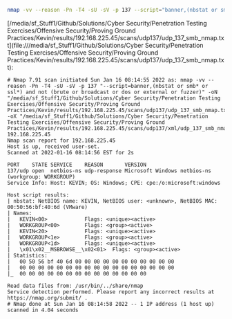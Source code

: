 ```bash
nmap -vv --reason -Pn -T4 -sU -sV -p 137 --script="banner,(nbstat or smb* or ssl*) and not (brute or broadcast or dos or external or fuzzer)" -oN "/media/sf_Stuff1/Github/Solutions/Cyber Security/Penetration Testing Exercises/Offensive Security/Proving Ground Practices/Kevin/results/192.168.225.45/scans/udp137/udp_137_smb_nmap.txt" -oX "/media/sf_Stuff1/Github/Solutions/Cyber Security/Penetration Testing Exercises/Offensive Security/Proving Ground Practices/Kevin/results/192.168.225.45/scans/udp137/xml/udp_137_smb_nmap.xml" 192.168.225.45
```

[/media/sf_Stuff1/Github/Solutions/Cyber Security/Penetration Testing Exercises/Offensive Security/Proving Ground Practices/Kevin/results/192.168.225.45/scans/udp137/udp_137_smb_nmap.txt](file:///media/sf_Stuff1/Github/Solutions/Cyber Security/Penetration Testing Exercises/Offensive Security/Proving Ground Practices/Kevin/results/192.168.225.45/scans/udp137/udp_137_smb_nmap.txt):

```
# Nmap 7.91 scan initiated Sun Jan 16 08:14:55 2022 as: nmap -vv --reason -Pn -T4 -sU -sV -p 137 "--script=banner,(nbstat or smb* or ssl*) and not (brute or broadcast or dos or external or fuzzer)" -oN "/media/sf_Stuff1/Github/Solutions/Cyber Security/Penetration Testing Exercises/Offensive Security/Proving Ground Practices/Kevin/results/192.168.225.45/scans/udp137/udp_137_smb_nmap.txt" -oX "/media/sf_Stuff1/Github/Solutions/Cyber Security/Penetration Testing Exercises/Offensive Security/Proving Ground Practices/Kevin/results/192.168.225.45/scans/udp137/xml/udp_137_smb_nmap.xml" 192.168.225.45
Nmap scan report for 192.168.225.45
Host is up, received user-set.
Scanned at 2022-01-16 08:14:56 EST for 2s

PORT    STATE SERVICE    REASON       VERSION
137/udp open  netbios-ns udp-response Microsoft Windows netbios-ns (workgroup: WORKGROUP)
Service Info: Host: KEVIN; OS: Windows; CPE: cpe:/o:microsoft:windows

Host script results:
| nbstat: NetBIOS name: KEVIN, NetBIOS user: <unknown>, NetBIOS MAC: 00:50:56:bf:40:6d (VMware)
| Names:
|   KEVIN<00>            Flags: <unique><active>
|   WORKGROUP<00>        Flags: <group><active>
|   KEVIN<20>            Flags: <unique><active>
|   WORKGROUP<1e>        Flags: <group><active>
|   WORKGROUP<1d>        Flags: <unique><active>
|   \x01\x02__MSBROWSE__\x02<01>  Flags: <group><active>
| Statistics:
|   00 50 56 bf 40 6d 00 00 00 00 00 00 00 00 00 00 00
|   00 00 00 00 00 00 00 00 00 00 00 00 00 00 00 00 00
|_  00 00 00 00 00 00 00 00 00 00 00 00 00 00

Read data files from: /usr/bin/../share/nmap
Service detection performed. Please report any incorrect results at https://nmap.org/submit/ .
# Nmap done at Sun Jan 16 08:14:58 2022 -- 1 IP address (1 host up) scanned in 4.04 seconds

```
